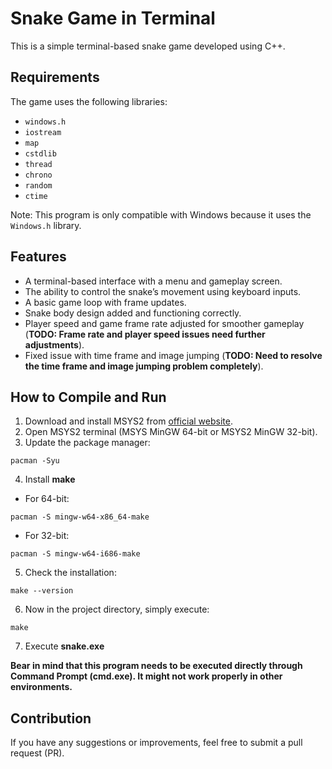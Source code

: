 # Snake Game in Terminal

This is a simple terminal-based snake game developed using C++.

## Requirements

The game uses the following libraries:
- `windows.h`
- `iostream`
- `map`
- `cstdlib`
- `thread`
- `chrono`
- `random`
- `ctime`

Note: This program is only compatible with Windows because it uses the `Windows.h` library.

## Features

- A terminal-based interface with a menu and gameplay screen.
- The ability to control the snake’s movement using keyboard inputs.
- A basic game loop with frame updates.
- Snake body design added and functioning correctly.
- Player speed and game frame rate adjusted for smoother gameplay (**TODO: Frame rate and player speed issues need further adjustments**).
- Fixed issue with time frame and image jumping (**TODO: Need to resolve the time frame and image jumping problem completely**).

## How to Compile and Run
1. Download and install MSYS2 from [official website](www.msys2.org).
2. Open MSYS2 terminal (MSYS MinGW 64-bit or MSYS2 MinGW 32-bit).
3. Update the package manager:
```
pacman -Syu
```
4. Install **make**
- For 64-bit:
```
pacman -S mingw-w64-x86_64-make
```
- For 32-bit:
```
pacman -S mingw-w64-i686-make
```
5. Check the installation:
```
make --version
```
6. Now in the project directory, simply execute:
```
make
```
7. Execute **snake.exe**

**Bear in mind that this program needs to be executed directly through Command Prompt (cmd.exe). It might not work properly in other environments.**

## Contribution
If you have any suggestions or improvements, feel free to submit a pull request (PR).